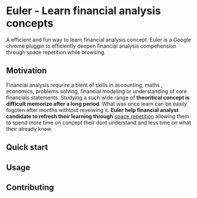 # Euler - Learn financial analysis concepts

A efficient and fun way to learn financial analysis concept. Euler is a Google chrome pluggin to efficiently deepen financial analysis compehension through space repetition while browsing.

## Motivation

Financial analysis requrire a blent of skills in  accounting, maths , economics, problems solving, financial modeling or understanding of core financials statements. Studying a such wide range of **theoritical concept is difficult memorize after a long period**. What was once learn can be easily fogoten after months withtout reveiwing it. **Euler help financial analyst candidate to refresh their learning through** [space repetition](https://en.wikipedia.org/wiki/Spaced_repetition) allowing them to spend more time on concept their dont understand and less time on what their already know.

## Quick start

## Usage

## Contributing
